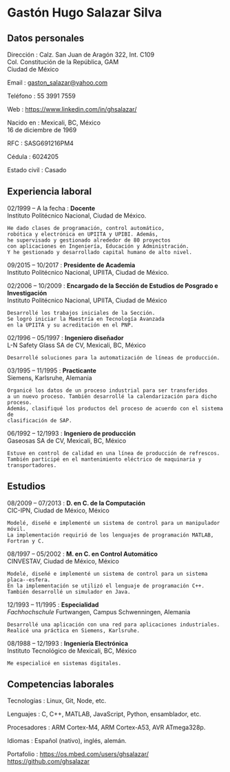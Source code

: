 Gastón Hugo Salazar Silva
=========================

Datos personales
----------------

Dirección
:   Calz. San Juan de Aragón 322, Int. C109  
    Col. Constitución de la República, GAM  
    Ciudad de México

Email
:   gaston_salazar@yahoo.com

Teléfono
:   55 3991 7559

Web
:   https://www.linkedin.com/in/ghsalazar/

Nacido en
:	Mexicali, BC, México  
    16 de diciembre de 1969

RFC
:   SASG691216PM4

Cédula
:   6024205

Estado civil
:   Casado


Experiencia laboral
-------------------

02/1999 – A la fecha
:	**Docente**  
    Instituto Politécnico Nacional, Ciudad de México.

    He dado clases de programación, control automático,
    robótica y electrónica en UPIITA y UPIBI. Además,
    he supervisado y gestionado alrededor de 80 proyectos
    con aplicaciones en Ingeniería, Educación y Administración.
    Y he gestionado y desarrollado capital humano de alto nivel.

09/2015 – 10/2017
:   **Presidente de Academia**  
    Instituto Politécnico Nacional, UPIITA, Ciudad de México.

02/2006 – 10/2009
:	**Encargado de la Sección de Estudios de Posgrado e Investigación**  
    Instituto Politécnico Nacional, UPIITA, Ciudad de México

    Desarrollé los trabajos iniciales de la Sección.
    Se logró iniciar la Maestría en Tecnología Avanzada
    en la UPIITA y su acreditación en el PNP.

02/1996 – 05/1997
:	**Ingeniero diseñador**  
    L-N Safety Glass SA de CV, Mexicali, BC, México

	Desarrollé soluciones para la automatización de líneas de producción.

03/1995 – 11/1995
:   **Practicante**  
    Siemens, Karlsruhe, Alemania

    Organicé los datos de un proceso industrial para ser transferidos
    a un nuevo proceso. También desarrollé la calendarización para dicho proceso.
    Además, clasifiqué los productos del proceso de acuerdo con el sistema de
    clasificación de SAP.

06/1992 – 12/1993
:   **Ingeniero de producción**  
    Gaseosas SA de CV, Mexicali, BC, México

    Estuve en control de calidad en una línea de producción de refrescos.
    También participé en el mantenimiento eléctrico de maquinaria y transportadores.


Estudios
--------

08/2009 – 07/2013
:	**D. en C. de la Computación**  
    CIC-IPN, Ciudad de México, México

    Modelé, diseñé e implementé un sistema de control para un manipulador móvil.
    La implementación requirió de los lenguajes de programación MATLAB, Fortran y C.

08/1997 – 05/2002
:	**M. en C. en Control Automático**  
    CINVESTAV, Ciudad de México, México

    Modelé, diseñé e implementé un sistema de control para un sistema placa--esfera.
    En la implementación se utilizó el lenguaje de programación C++. También desarrollé un simulador en Java.


12/1993 – 11/1995
:	**Especialidad**  
    *Fachhochschule* Furtwangen, Campus Schwenningen, Alemania 

    Desarrollé una aplicación con una red para aplicaciones industriales.
    Realicé una práctica en Siemens, Karlsruhe. 

08/1988 – 12/1993
:	**Ingeniería Electrónica**  
    Instituto Tecnológico de Mexicali, BC, México

	Me especialicé en sistemas digitales. 


Competencias laborales
----------------------

Tecnologías
:    Linux, Git, Node, etc.

Lenguajes
:    C, C++, MATLAB, JavaScript, Python, ensamblador, etc.

Procesadores
:    ARM Cortex-M4, ARM Cortex-A53, AVR ATmega328p.

Idiomas
:    Español (nativo), inglés, alemán.

Portafolio
:   https://os.mbed.com/users/ghsalazar/  
    https://github.com/ghsalazar



